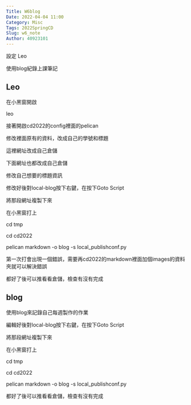 ```yaml
---
Title: W6blog
Date: 2022-04-04 11:00
Category: Misc
Tags: 2022SpringCD
Slug: w6_note
Author: 40923101
---
```


設定 Leo

使用blog紀錄上課筆記

<!-- PELICAN_END_SUMMARY -->

Leo
----

在小黑窗開啟

leo

接著開啟cd2022的config裡面的pelican

修改裡面原有的資料，改成自己的學號和標題

這裡網址改成自己倉儲

下面網址也都改成自己倉儲

修改自己想要的標題資訊

修改好後對local-blog按下右鍵，在按下Goto Script

將那段網址複製下來

在小黑窗打上

cd tmp

cd cd2022 

pelican markdown -o blog -s local_publishconf.py

第一次打會出現一個錯誤，需要再cd2022的markdown裡面加個images的資料夾就可以解決錯誤

都好了後可以推看看倉儲，檢查有沒有完成


blog
----

使用blog來記錄自己每週製作的作業

編輯好後對local-blog按下右鍵，在按下Goto Script

將那段網址複製下來

在小黑窗打上

cd tmp

cd cd2022 

pelican markdown -o blog -s local_publishconf.py

都好了後可以推看看倉儲，檢查有沒有完成


